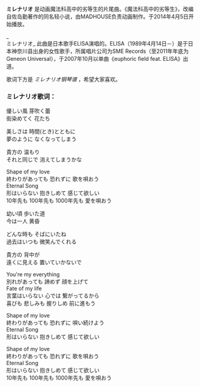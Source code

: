 

**ミレナリオ**
是动画魔法科高中的劣等生的片尾曲。《魔法科高中的劣等生》，改编自佐岛勤著作的同名轻小说，由MADHOUSE负责动画制作。于2014年4月5日开始播放。

_  
ミレナリオ_ 此曲是日本歌手ELISA演唱的。ELISA（1989年4月14日－）是于日本神奈川县出身的女性歌手，所属唱片公司为SME
Records（至2011年年底为Geneon Universal），于2007年10月以单曲《euphoric field feat. ELISA》出道。

  
歌词下方是 _ミレナリオ钢琴谱_ ，希望大家喜欢。

### ミレナリオ歌词：

優しい風 芽吹く蕾  
街染めてく 花たち

美しさは 時間(とき)とともに  
夢のように なくなってしまう

貴方の 温もり  
それと同じで 消えてしまうかな

Shape of my love  
終わりがあっても 恐れずに 歌を唄おう  
Eternal Song  
形はいらない 抱きしめて 感じて欲しい  
10年先も 100年先も 1000年先も 愛を唄おう

幼い頃 歩いた道  
今は一人 黄昏

どんな時も そばにいたね  
過去はいつも 微笑んでくれる

貴方の 背中が  
遠くに見える 置いていかないで

You're my everything  
別れがあっても 諦めず 顔を上げて  
Fate of my life  
言葉はいらない 心では 繋がってるから  
喜びも 悲しみも 握りしめ 前に進もう

Shape of my love  
終わりがあっても 恐れずに 唄い続けよう  
Eternal Song  
形はいらない 抱きしめて 感じて欲しい

Shape of my love  
終わりがあっても 恐れずに 歌を唄おう  
Eternal Song  
形はいらない 抱きしめて 感じて欲しい  
10年先も 100年先も 1000年先も 愛を唄おう

